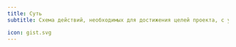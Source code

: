 ```yaml
---
title: Суть
subtitle: Cхема действий, необходимых для достижения целей проекта, с указанием всех ключевых задач, поставок и предполагаемых затрат на их реализацию

icon: gist.svg
---
```

